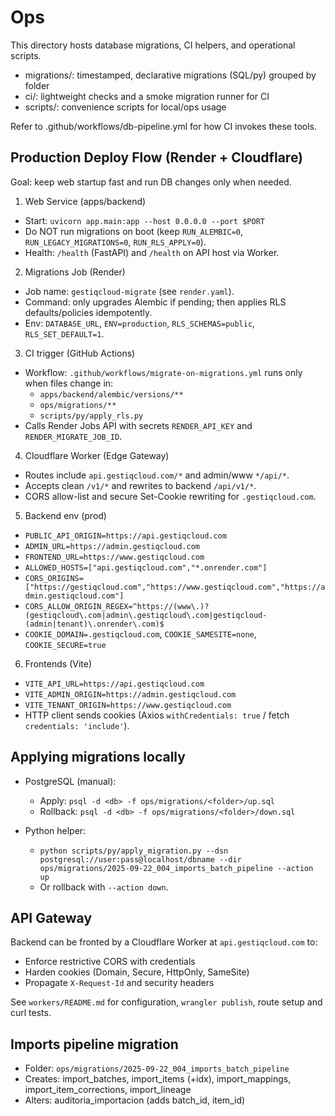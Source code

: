 # Ops

This directory hosts database migrations, CI helpers, and operational scripts.

- migrations/: timestamped, declarative migrations (SQL/py) grouped by folder
- ci/: lightweight checks and a smoke migration runner for CI
- scripts/: convenience scripts for local/ops usage

Refer to .github/workflows/db-pipeline.yml for how CI invokes these tools.

## Production Deploy Flow (Render + Cloudflare)

Goal: keep web startup fast and run DB changes only when needed.

1) Web Service (apps/backend)
- Start: `uvicorn app.main:app --host 0.0.0.0 --port $PORT`
- Do NOT run migrations on boot (keep `RUN_ALEMBIC=0`, `RUN_LEGACY_MIGRATIONS=0`, `RUN_RLS_APPLY=0`).
- Health: `/health` (FastAPI) and `/health` on API host via Worker.

2) Migrations Job (Render)
- Job name: `gestiqcloud-migrate` (see `render.yaml`).
- Command: only upgrades Alembic if pending; then applies RLS defaults/policies idempotently.
- Env: `DATABASE_URL`, `ENV=production`, `RLS_SCHEMAS=public`, `RLS_SET_DEFAULT=1`.

3) CI trigger (GitHub Actions)
- Workflow: `.github/workflows/migrate-on-migrations.yml` runs only when files change in:
  - `apps/backend/alembic/versions/**`
  - `ops/migrations/**`
  - `scripts/py/apply_rls.py`
- Calls Render Jobs API with secrets `RENDER_API_KEY` and `RENDER_MIGRATE_JOB_ID`.

4) Cloudflare Worker (Edge Gateway)
- Routes include `api.gestiqcloud.com/*` and admin/www `*/api/*`.
- Accepts clean `/v1/*` and rewrites to backend `/api/v1/*`.
- CORS allow-list and secure Set-Cookie rewriting for `.gestiqcloud.com`.

5) Backend env (prod)
- `PUBLIC_API_ORIGIN=https://api.gestiqcloud.com`
- `ADMIN_URL=https://admin.gestiqcloud.com`
- `FRONTEND_URL=https://www.gestiqcloud.com`
- `ALLOWED_HOSTS=["api.gestiqcloud.com","*.onrender.com"]`
- `CORS_ORIGINS=["https://gestiqcloud.com","https://www.gestiqcloud.com","https://admin.gestiqcloud.com"]`
- `CORS_ALLOW_ORIGIN_REGEX=^https://(www\.)?(gestiqcloud\.com|admin\.gestiqcloud\.com|gestiqcloud-(admin|tenant)\.onrender\.com)$`
- `COOKIE_DOMAIN=.gestiqcloud.com`, `COOKIE_SAMESITE=none`, `COOKIE_SECURE=true`

6) Frontends (Vite)
- `VITE_API_URL=https://api.gestiqcloud.com`
- `VITE_ADMIN_ORIGIN=https://admin.gestiqcloud.com`
- `VITE_TENANT_ORIGIN=https://www.gestiqcloud.com`
- HTTP client sends cookies (Axios `withCredentials: true` / fetch `credentials: 'include'`).

## Applying migrations locally

- PostgreSQL (manual):
  - Apply: `psql -d <db> -f ops/migrations/<folder>/up.sql`
  - Rollback: `psql -d <db> -f ops/migrations/<folder>/down.sql`

- Python helper:
  - `python scripts/py/apply_migration.py --dsn postgresql://user:pass@localhost/dbname --dir ops/migrations/2025-09-22_004_imports_batch_pipeline --action up`
  - Or rollback with `--action down`.

## API Gateway

Backend can be fronted by a Cloudflare Worker at `api.gestiqcloud.com` to:
- Enforce restrictive CORS with credentials
- Harden cookies (Domain, Secure, HttpOnly, SameSite)
- Propagate `X-Request-Id` and security headers

See `workers/README.md` for configuration, `wrangler publish`, route setup and curl tests.

## Imports pipeline migration

- Folder: `ops/migrations/2025-09-22_004_imports_batch_pipeline`
- Creates: import_batches, import_items (+idx), import_mappings, import_item_corrections, import_lineage
- Alters: auditoria_importacion (adds batch_id, item_id)

